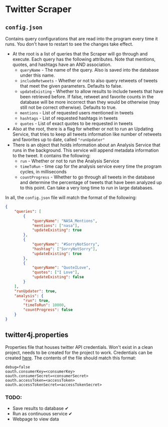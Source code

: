 # Twitter Scraper

## `config.json`
Contains query configurations that are read into the program every time it runs. You don't have to restart to see the changes take effect.
- At the root is a list of queries that the Scraper will go through and execute. Each query has the following attributes. Note that mentions, quotes, and hashtags have an AND association.
    - `queryName` - The name of the query. Also is saved into the database under this name.
    - `includeRetweets` - Whether or not to also query retweets of tweets that meet the given parameters. Defaults to false.
    - `updateExisting` - Whether to allow results to include tweets that have been retrieved before. If false, retweet and favorite counts in the database will be more incorrect than they would be otherwise (may still not be correct otherwise). Defaults to true.
    - `mentions` - List of requested users mentioned in tweets
    - `hashtags` -  List of requested hashtags in tweets
    - `quotes` - List of exact quotes to be requested in tweets
- Also at the root, there is a flag for whether or not to run an Updating Service, that tries to keep all tweets information like number of retweets and favorites up to date, called `"runUpdater"`
- There is an object that holds information about an Analysis Service that runs in the background. This service will append metadata information to the tweet. It contains the following:
    - `run` - Whether or not to run the Analysis Service
    - `timeToRun` - time cap for the analysis service every time the program cycles, in milliseconds
    - `countProgress` - Whether to go through all tweets in the database and determine the percentage of tweets that have been analyzed up to this point. Can take a very long time to run in large databases.

In all, the `config.json` file will match the format of the following:
```json
{
	"queries": [
		{
			"queryName": "NASA_Mentions",
			"mentions": ["nasa"],
			"updateExisting": true
		},
		{
			"queryName": "#SorryNotSorry",
			"hashtag": ["SorryNotSorry"],
			"updateExisting": true
		},
		{
			"queryName": "QuoteILove",
			"quotes": ["I Love"],
			"updateExisting": false
		}
	],
	"runUpdater": true,
	"analysis": {
		"run": true,
		"timeToRun": 10000,
		"countProgress": false
	}
}

```
    
## twitter4j.properties
Properties file that houses twitter API credentials. Won't exist in a clean project, needs to be created for the project to work.
Credentials can be created [here](https://apps.twitter.com/). The contents of the file should match this format:
```properties
debug=false
oauth.consumerKey=<consumerKey>
oauth.consumerSecret=<consumerSecret>
oauth.accessToken=<accessToken>
oauth.accessTokenSecret=<accessTokenSecret>
```

### TODO:
- Save results to database &#x2714;
- Run as continuous service &#x2714;
- Webpage to view data